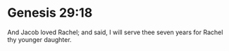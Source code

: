 # Genesis 29:18

And Jacob loved Rachel; and said, I will serve thee seven years for Rachel thy younger daughter.